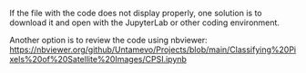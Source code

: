 If the file with the code does not display properly, one solution is to download it and open with the JupyterLab or other coding environment.

Another option is to review the code using nbviewer:
https://nbviewer.org/github/Untamevo/Projects/blob/main/Classifying%20Pixels%20of%20Satellite%20Images/CPSI.ipynb
